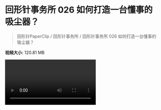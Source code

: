 # 回形针事务所 026 如何打造一台懂事的吸尘器？

> 回形针PaperClip / 回形针事务所 / 回形针事务所 026 如何打造一台懂事的吸尘器？

**视频大小**: 120.81 MB

<div class="video"><video src="https://file.hsyhx.top/video/PaperClip/事务所/026.mp4" controls preload>🤔 您的浏览器不支持 video 标签</video></div>